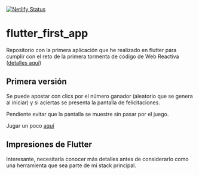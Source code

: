 [![Netlify Status](https://api.netlify.com/api/v1/badges/8dd8b522-46ff-40c6-9f2c-f8ec4cd6a006/deploy-status)](https://app.netlify.com/sites/apuesta-al-clic-flutter/deploys)

# flutter_first_app

Repositorio con la primera aplicación que he realizado en flutter para cumplir con el reto de la primera tormenta de código de Web Reactiva ([detalles aquí](https://github.com/webreactiva-devs/tormenta-codigo-apuesta-al-clic))

## Primera versión
Se puede apostar con clics por el número ganador (aleatorio que se genera al iniciar) y si aciertas se presenta la pantalla de felicitaciones.

Pendiente evitar que la pantalla se muestre sin pasar por el juego.

Jugar un poco [aquí](https://apuesta-al-clic-flutter.netlify.app)

## Impresiones de Flutter
Interesante, necesitaría conocer más detalles antes de considerarlo como una herramienta que sea parte de mi stack principal.